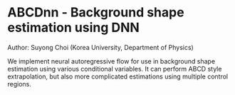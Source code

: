 # ABCDnn - Background shape estimation using DNN
Author: Suyong Choi (Korea University, Department of Physics)

We implement neural autoregressive flow for use in background shape estimation using various conditional variables. 
It can perform ABCD style extrapolation, but also more complicated estimations using multiple control regions.
